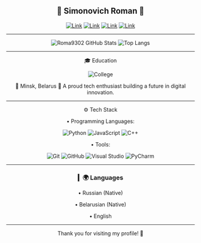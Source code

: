 
<div align="center">
  
  <h2>🌹 Simonovich Roman 🌹</h2>
  

  [![Link](https://img.shields.io/badge/TG-roma9302-blue?style=for-the-badge&)](https://t.me/roma9302)
  [![Link](https://img.shields.io/badge/github-roma9302-blue?style=for-the-badge&color=%234925bb)](https://github.com/roma9302?tab=repositories)
  [![Link](https://img.shields.io/badge/discord-roma09099-blue?style=for-the-badge&color=%23ff5733)](https://discordapp.com/users/roma09099/) 
  [![Link](https://img.shields.io/badge/email-rozetka%40gmail.com-green?style=for-the-badge)](mailto:rozetka33376@gmail.com)
  
--- 

<p align="center"> <img src="https://github-readme-stats.vercel.app/api?username=roma9302&show_icons=true&theme=dark&hide_border=true&count_private=true" alt="Roma9302 GitHub Stats"> <img src="https://github-readme-stats.vercel.app/api/top-langs/?username=roma9302&layout=compact&theme=dark&hide_border=true" alt="Top Langs"> </p>


---
<p align="center">🎓 Education</p>
<p align="center"> <img src="https://img.shields.io/badge/College%20of%20Digital%20Technologies-009999?style=for-the-badge" alt="College"> </p>

<p align="center"> 📍 Minsk, Belarus 🌟 A proud tech enthusiast building a future in digital innovation. </p>

---

<p align="center">⚙️ Tech Stack</p>
• Programming Languages:
<p align="center"> <img src="https://img.shields.io/badge/Python-3776AB?logo=python&logoColor=white&style=for-the-badge" alt="Python"> <img src="https://img.shields.io/badge/JavaScript-F7DF1E?logo=javascript&logoColor=black&style=for-the-badge" alt="JavaScript"> <img src="https://img.shields.io/badge/C%2B%2B-00599C?logo=c%2B%2B&logoColor=white&style=for-the-badge" alt="C++"> </p>

• Tools:
<p align="center"> <img src="https://img.shields.io/badge/Git-F05032?logo=git&logoColor=white&style=for-the-badge" alt="Git"> <img src="https://img.shields.io/badge/GitHub-181717?logo=github&logoColor=white&style=for-the-badge" alt="GitHub"> <img src="https://img.shields.io/badge/Visual%20Studio-5C2D91?logo=visual-studio&logoColor=white&style=for-the-badge" alt="Visual Studio"> <img src="https://img.shields.io/badge/PyCharm-000000?logo=pycharm&logoColor=white&style=for-the-badge" alt="PyCharm"> </p>

---

### ▎🌍 Languages

• Russian (Native)

• Belarusian (Native)

• English

---

Thank you for visiting my profile! 🚀
